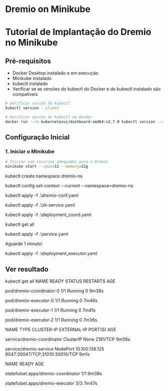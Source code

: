 ﻿# Dremio on Minikube

# Tutorial de Implantação do Dremio no Minikube

## Pré-requisitos
- Docker Desktop instalado e em execução
- Minikube instalado
- kubectl instalado
- Verificar se as versões do kubectl do Docker e do kubectl instalado são compatíveis
```bash
# Verificar versão do kubectl
kubectl version --client

# Verificar versão do kubectl do Docker
docker run --rm kubernetesui/dashboard-amd64:v2.7.0 kubectl version --client
```

## Configuração Inicial

### 1. Iniciar o Minikube
```bash
# Iniciar com recursos adequados para o Dremio
minikube start --cpus=12 --memory=22g
```
  kubectl create namespace dremio-ns
  
  kubectl config set-context --current --namespace=dremio-ns
  
  
  kubectl apply -f .\dremio-conf.yaml
  
  kubectl apply -f .\zk-service.yaml
  
  kubectl apply -f .\deployment_coord.yaml
  
  kubectl get all
  
  kubectl apply -f .\service.yaml
  
  Aguarde 1 minuto!
  
  kubectl apply -f .\deployment_executor.yaml
  
## Ver resultado  
  kubectl get all
NAME                       READY   STATUS    RESTARTS   AGE

pod/dremio-coordinator-0   1/1     Running   0          9m38s

pod/dremio-executor-0      1/1     Running   0          7m46s

pod/dremio-executor-1      1/1     Running   0          7m41s

pod/dremio-executor-2      1/1     Running   0          7m36s

NAME                         TYPE        CLUSTER-IP       EXTERNAL-IP   PORT(S)                          AGE

service/dremio-coordinator   ClusterIP   None             <none>        2181/TCP                         9m56s

service/dremio-service       NodePort    10.100.138.125   <none>        9047:30047/TCP,31010:30010/TCP   9m1s


NAME                                  READY   AGE

statefulset.apps/dremio-coordinator   1/1     9m38s

statefulset.apps/dremio-executor      3/3     7m47s


